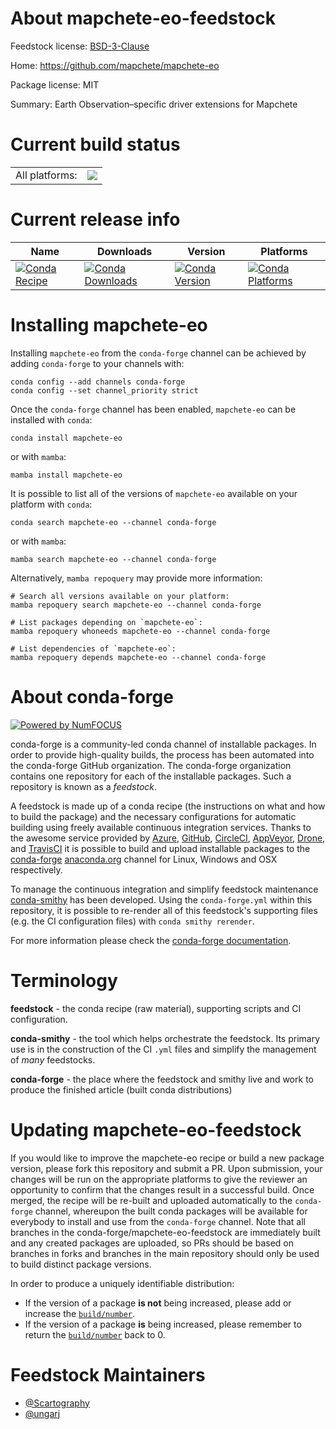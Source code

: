 About mapchete-eo-feedstock
===========================

Feedstock license: [BSD-3-Clause](https://github.com/conda-forge/mapchete-eo-feedstock/blob/main/LICENSE.txt)

Home: https://github.com/mapchete/mapchete-eo

Package license: MIT

Summary: Earth Observation–specific driver extensions for Mapchete

Current build status
====================


<table><tr><td>All platforms:</td>
    <td>
      <a href="https://dev.azure.com/conda-forge/feedstock-builds/_build/latest?definitionId=26413&branchName=main">
        <img src="https://dev.azure.com/conda-forge/feedstock-builds/_apis/build/status/mapchete-eo-feedstock?branchName=main">
      </a>
    </td>
  </tr>
</table>

Current release info
====================

| Name | Downloads | Version | Platforms |
| --- | --- | --- | --- |
| [![Conda Recipe](https://img.shields.io/badge/recipe-mapchete--eo-green.svg)](https://anaconda.org/conda-forge/mapchete-eo) | [![Conda Downloads](https://img.shields.io/conda/dn/conda-forge/mapchete-eo.svg)](https://anaconda.org/conda-forge/mapchete-eo) | [![Conda Version](https://img.shields.io/conda/vn/conda-forge/mapchete-eo.svg)](https://anaconda.org/conda-forge/mapchete-eo) | [![Conda Platforms](https://img.shields.io/conda/pn/conda-forge/mapchete-eo.svg)](https://anaconda.org/conda-forge/mapchete-eo) |

Installing mapchete-eo
======================

Installing `mapchete-eo` from the `conda-forge` channel can be achieved by adding `conda-forge` to your channels with:

```
conda config --add channels conda-forge
conda config --set channel_priority strict
```

Once the `conda-forge` channel has been enabled, `mapchete-eo` can be installed with `conda`:

```
conda install mapchete-eo
```

or with `mamba`:

```
mamba install mapchete-eo
```

It is possible to list all of the versions of `mapchete-eo` available on your platform with `conda`:

```
conda search mapchete-eo --channel conda-forge
```

or with `mamba`:

```
mamba search mapchete-eo --channel conda-forge
```

Alternatively, `mamba repoquery` may provide more information:

```
# Search all versions available on your platform:
mamba repoquery search mapchete-eo --channel conda-forge

# List packages depending on `mapchete-eo`:
mamba repoquery whoneeds mapchete-eo --channel conda-forge

# List dependencies of `mapchete-eo`:
mamba repoquery depends mapchete-eo --channel conda-forge
```


About conda-forge
=================

[![Powered by
NumFOCUS](https://img.shields.io/badge/powered%20by-NumFOCUS-orange.svg?style=flat&colorA=E1523D&colorB=007D8A)](https://numfocus.org)

conda-forge is a community-led conda channel of installable packages.
In order to provide high-quality builds, the process has been automated into the
conda-forge GitHub organization. The conda-forge organization contains one repository
for each of the installable packages. Such a repository is known as a *feedstock*.

A feedstock is made up of a conda recipe (the instructions on what and how to build
the package) and the necessary configurations for automatic building using freely
available continuous integration services. Thanks to the awesome service provided by
[Azure](https://azure.microsoft.com/en-us/services/devops/), [GitHub](https://github.com/),
[CircleCI](https://circleci.com/), [AppVeyor](https://www.appveyor.com/),
[Drone](https://cloud.drone.io/welcome), and [TravisCI](https://travis-ci.com/)
it is possible to build and upload installable packages to the
[conda-forge](https://anaconda.org/conda-forge) [anaconda.org](https://anaconda.org/)
channel for Linux, Windows and OSX respectively.

To manage the continuous integration and simplify feedstock maintenance
[conda-smithy](https://github.com/conda-forge/conda-smithy) has been developed.
Using the ``conda-forge.yml`` within this repository, it is possible to re-render all of
this feedstock's supporting files (e.g. the CI configuration files) with ``conda smithy rerender``.

For more information please check the [conda-forge documentation](https://conda-forge.org/docs/).

Terminology
===========

**feedstock** - the conda recipe (raw material), supporting scripts and CI configuration.

**conda-smithy** - the tool which helps orchestrate the feedstock.
                   Its primary use is in the construction of the CI ``.yml`` files
                   and simplify the management of *many* feedstocks.

**conda-forge** - the place where the feedstock and smithy live and work to
                  produce the finished article (built conda distributions)


Updating mapchete-eo-feedstock
==============================

If you would like to improve the mapchete-eo recipe or build a new
package version, please fork this repository and submit a PR. Upon submission,
your changes will be run on the appropriate platforms to give the reviewer an
opportunity to confirm that the changes result in a successful build. Once
merged, the recipe will be re-built and uploaded automatically to the
`conda-forge` channel, whereupon the built conda packages will be available for
everybody to install and use from the `conda-forge` channel.
Note that all branches in the conda-forge/mapchete-eo-feedstock are
immediately built and any created packages are uploaded, so PRs should be based
on branches in forks and branches in the main repository should only be used to
build distinct package versions.

In order to produce a uniquely identifiable distribution:
 * If the version of a package **is not** being increased, please add or increase
   the [``build/number``](https://docs.conda.io/projects/conda-build/en/latest/resources/define-metadata.html#build-number-and-string).
 * If the version of a package **is** being increased, please remember to return
   the [``build/number``](https://docs.conda.io/projects/conda-build/en/latest/resources/define-metadata.html#build-number-and-string)
   back to 0.

Feedstock Maintainers
=====================

* [@Scartography](https://github.com/Scartography/)
* [@ungarj](https://github.com/ungarj/)

